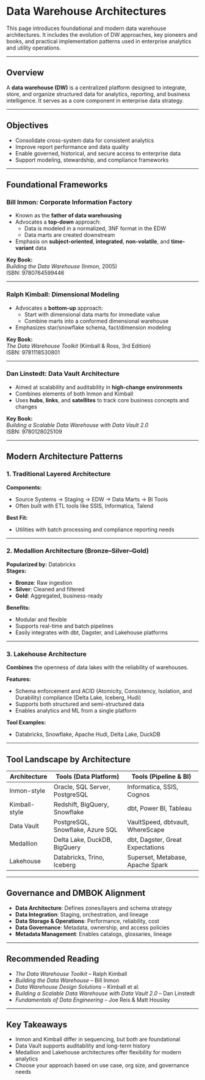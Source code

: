 # Data Warehouse Architectures

This page introduces foundational and modern data warehouse architectures. It includes the evolution of DW approaches, key pioneers and books, and practical implementation patterns used in enterprise analytics and utility operations.

---

## Overview

A **data warehouse (DW)** is a centralized platform designed to integrate, store, and organize structured data for analytics, reporting, and business intelligence. It serves as a core component in enterprise data strategy.

---

## Objectives

- Consolidate cross-system data for consistent analytics
- Improve report performance and data quality
- Enable governed, historical, and secure access to enterprise data
- Support modeling, stewardship, and compliance frameworks

---

## Foundational Frameworks

### Bill Inmon: Corporate Information Factory

- Known as the **father of data warehousing**
- Advocates a **top-down** approach:
  - Data is modeled in a normalized, 3NF format in the EDW
  - Data marts are created downstream
- Emphasis on **subject-oriented**, **integrated**, **non-volatile**, and **time-variant** data

**Key Book:**  
*Building the Data Warehouse* (Inmon, 2005)  
ISBN: 9780764599446

---

### Ralph Kimball: Dimensional Modeling

- Advocates a **bottom-up** approach:
  - Start with dimensional data marts for immediate value
  - Combine marts into a conformed dimensional warehouse
- Emphasizes star/snowflake schema, fact/dimension modeling

**Key Book:**  
*The Data Warehouse Toolkit* (Kimball & Ross, 3rd Edition)  
ISBN: 9781118530801

---

### Dan Linstedt: Data Vault Architecture

- Aimed at scalability and auditability in **high-change environments**
- Combines elements of both Inmon and Kimball
- Uses **hubs**, **links**, and **satellites** to track core business concepts and changes

**Key Book:**  
*Building a Scalable Data Warehouse with Data Vault 2.0*  
ISBN: 9780128025109

---

## Modern Architecture Patterns

### 1. Traditional Layered Architecture

**Components:**
- Source Systems → Staging → EDW → Data Marts → BI Tools
- Often built with ETL tools like SSIS, Informatica, Talend

**Best Fit:**
- Utilities with batch processing and compliance reporting needs

---

### 2. Medallion Architecture (Bronze–Silver–Gold)

**Popularized by:** Databricks  
**Stages:**

- **Bronze**: Raw ingestion  
- **Silver**: Cleaned and filtered  
- **Gold**: Aggregated, business-ready

**Benefits:**

- Modular and flexible
- Supports real-time and batch pipelines
- Easily integrates with dbt, Dagster, and Lakehouse platforms

---

### 3. Lakehouse Architecture

**Combines** the openness of data lakes with the reliability of warehouses.

**Features:**

- Schema enforcement and ACID (Atomicity, Consistency, Isolation, and Durability) compliance (Delta Lake, Iceberg, Hudi)
- Supports both structured and semi-structured data
- Enables analytics and ML from a single platform

**Tool Examples:**

- Databricks, Snowflake, Apache Hudi, Delta Lake, DuckDB

---

## Tool Landscape by Architecture

| Architecture      | Tools (Data Platform)            | Tools (Pipeline & BI)                |
|------------------|-----------------------------------|--------------------------------------|
| Inmon-style       | Oracle, SQL Server, PostgreSQL   | Informatica, SSIS, Cognos            |
| Kimball-style     | Redshift, BigQuery, Snowflake    | dbt, Power BI, Tableau               |
| Data Vault        | PostgreSQL, Snowflake, Azure SQL | VaultSpeed, dbtvault, WhereScape     |
| Medallion         | Delta Lake, DuckDB, BigQuery     | dbt, Dagster, Great Expectations     |
| Lakehouse         | Databricks, Trino, Iceberg       | Superset, Metabase, Apache Spark     |

---

## Governance and DMBOK Alignment

- **Data Architecture**: Defines zones/layers and schema strategy  
- **Data Integration**: Staging, orchestration, and lineage  
- **Data Storage & Operations**: Performance, reliability, cost  
- **Data Governance**: Metadata, ownership, and access policies  
- **Metadata Management**: Enables catalogs, glossaries, lineage  

---

## Recommended Reading

- *The Data Warehouse Toolkit* – Ralph Kimball  
- *Building the Data Warehouse* – Bill Inmon  
- *Data Warehouse Design Solutions* – Kimball et al.  
- *Building a Scalable Data Warehouse with Data Vault 2.0* – Dan Linstedt  
- *Fundamentals of Data Engineering* – Joe Reis & Matt Housley

---

## Key Takeaways

- Inmon and Kimball differ in sequencing, but both are foundational
- Data Vault supports auditability and long-term history
- Medallion and Lakehouse architectures offer flexibility for modern analytics
- Choose your approach based on use case, org size, and governance needs
